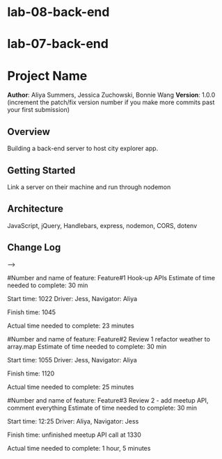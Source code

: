 # lab-08-back-end
# lab-07-back-end
# Project Name

**Author**: Aliya Summers, Jessica Zuchowski, Bonnie Wang
**Version**: 1.0.0 (increment the patch/fix version number if you make more commits past your first submission)

## Overview
Building a back-end server to host city explorer app.

## Getting Started
Link a server on their machine and run through nodemon

## Architecture
JavaScript, jQuery, Handlebars, express, nodemon, CORS, dotenv

## Change Log
<!-- Use this area to document the iterative changes made to your application as each feature is successfully implemented. Use time stamps. Here's an examples:

01-01-2001 4:59pm - Application now has a fully-functional express server, with a GET route for the location resource.

## Credits and Collaborations
<!-- Give credit (and a link) to other people or resources that helped you build this application. -->
-->

#Number and name of feature: Feature#1 Hook-up APIs
Estimate of time needed to complete: 30 min

Start time: 1022
Driver: Jess, Navigator: Aliya

Finish time: 1045

Actual time needed to complete: 23 minutes


#Number and name of feature: Feature#2 Review 1 refactor weather to array.map
Estimate of time needed to complete: 30 min

Start time: 1055
Driver: Jess, Navigator: Aliya

Finish time: 1120

Actual time needed to complete: 25 minutes

#Number and name of feature: Feature#3 Review 2 - add meetup API, comment everything
Estimate of time needed to complete: 30 min

Start time: 12:25
Driver: Aliya, Navigator: Jess

Finish time: unfinished meetup API call at 1330

Actual time needed to complete: 1 hour, 5 minutes
